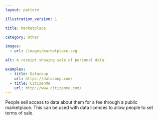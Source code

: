 ```yaml
---
layout: pattern

illustration_version: 1

title: Marketplace

category: Other

images:
  - url: /images/marketplace.svg

alt: A receipt showing sale of personal data.

examples:
  - title: Datacoup
    url: https://datacoup.com/
  - title: CitizenMe
    url: http://www.citizenme.com/
---
```


People sell access to data about them for a fee through a public marketplace. This can be used with data licences to allow people to set terms of sale.
